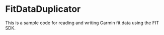 # FitDataDuplicator
This is a sample code for reading and writing Garmin fit data using the FIT SDK.
